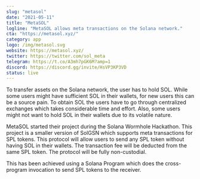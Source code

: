 ```yaml
---
slug: "metasol"
date: "2021-05-11"
title: "MetaSOL"
logline: "MetaSOL allows meta transactions on the Solana network."
cta: "https://metasol.xyz/"
category: app
logo: /img/metasol.svg
website: https://metasol.xyz/
twitter: https://twitter.com/sol_meta
telegram: https://t.co/A3mh7pGK6M?amp=1
discord: https://discord.gg/invite/HsVP3KP3VD
status: live
---
```


To transfer assets on the Solana network, the user has to hold SOL. While some users might have sufficient SOL in their wallets, for new users this can be a source pain. To obtain SOL the users have to go through centralized exchanges which takes considerable time and effort. Also, some users might not want to hold SOL in their wallets due to its volatile nature.

MetaSOL started their project during the Solana Wormhole Hackathon. This project is a smaller version of SolGSN which supports meta transactions for SPL tokens. This protocol will allow users to send any SPL token without having SOL in their wallets. The transaction fee will be deducted from the same SPL token. The protocol will be fully non-custodial.

This has been achieved using a Solana Program which does the cross-program invocation to send SPL tokens to the receiver.
